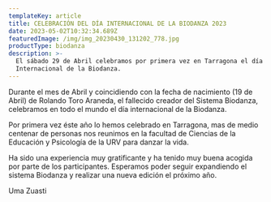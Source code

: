 ```yaml
---
templateKey: article
title: CELEBRACIÓN DEL DÍA INTERNACIONAL DE LA BIODANZA 2023
date: 2023-05-02T10:32:34.689Z
featuredImage: /img/img_20230430_131202_778.jpg
productType: biodanza
description: >-
  El sábado 29 de Abril celebramos por primera vez en Tarragona el día
  Internacional de la Biodanza.
---
```

Durante el mes de Abril y coincidiendo con la fecha de nacimiento (19 de Abril) de Rolando Toro Araneda,  el fallecido creador del Sistema Biodanza, celebramos en todo el mundo el día internacional de la Biodanza.

Por primera vez éste año lo hemos celebrado en Tarragona, mas de medio centenar de personas nos reunimos en la facultad de Ciencias de la Educación y Psicología  de la URV para danzar la vida.

Ha sido una experiencia muy gratificante y ha tenido muy buena acogida por parte de los participantes. Esperamos poder seguir expandiendo el sistema Biodanza y realizar una nueva edición el próximo año.

Uma Zuasti
